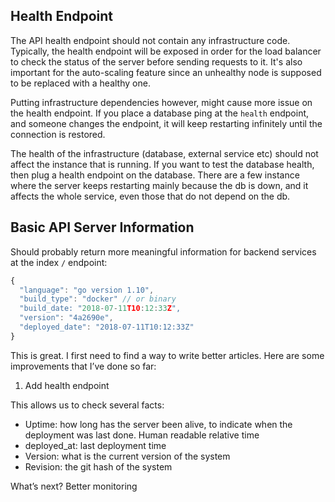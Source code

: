 ## Health Endpoint

The API health endpoint should not contain any infrastructure code. Typically, the health endpoint will be exposed in order for the load balancer to check the status of the server before sending requests to it. It's also important for the auto-scaling feature since an unhealthy node is supposed to be replaced with a healthy one.

Putting infrastructure dependencies however, might cause more issue on the health endpoint. If you place a database ping at the `health` endpoint, and someone changes the endpoint, it will keep restarting infinitely until the connection is restored.

The health of the infrastructure (database, external service etc) should not affect the instance that is running. If you want to test the database health, then plug a health endpoint on the database. There are a few instance where the server keeps restarting mainly because the db is down, and it affects the whole service, even those that do not depend on the db.


## Basic API Server Information

Should probably return more meaningful information for backend services at the index `/` endpoint:

```js
{
  "language": "go version 1.10", 
  "build_type": "docker" // or binary
  "build_date: "2018-07-11T10:12:33Z",
  "version": "4a2690e",
  "deployed_date": "2018-07-11T10:12:33Z"
}
```


This is great. I first need to find a way to write better articles.
Here are some improvements that I’ve done so far:
1. Add health endpoint

This allows us to check several facts:
- Uptime: how long has the server been alive, to indicate when the deployment was last done. Human readable relative time
- deployed_at: last deployment time
- Version: what is the current version of the system
- Revision: the git hash of the system

What’s next? Better monitoring
